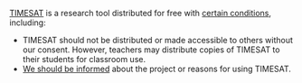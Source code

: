 [TIMESAT](http://web.nateko.lu.se/timesat/timesat.asp) is a research tool distributed for free with [certain conditions](http://web.nateko.lu.se/timesat/timesat.asp?cat=3), including:
 - TIMESAT should not be distributed or made accessible to others without our consent. However, teachers may distribute copies of TIMESAT to their students for classroom use.
 - [We should be informed](http://web.nateko.lu.se/timesat/timesat.asp?cat=8) about the project or reasons for using TIMESAT.

